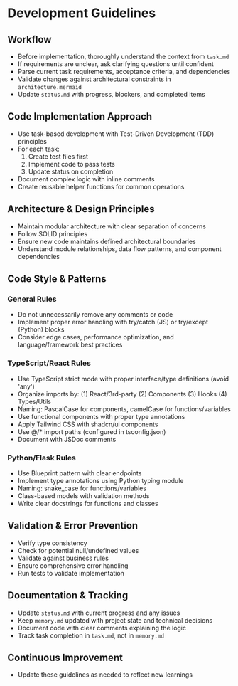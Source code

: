 # Development Guidelines
## Workflow
- Before implementation, thoroughly understand the context from `task.md` 
- If requirements are unclear, ask clarifying questions until confident
- Parse current task requirements, acceptance criteria, and dependencies
- Validate changes against architectural constraints in `architecture.mermaid`
- Update `status.md` with progress, blockers, and completed items

## Code Implementation Approach
- Use task-based development with Test-Driven Development (TDD) principles
- For each task:
  1. Create test files first
  2. Implement code to pass tests
  3. Update status on completion
- Document complex logic with inline comments
- Create reusable helper functions for common operations

## Architecture & Design Principles
- Maintain modular architecture with clear separation of concerns
- Follow SOLID principles
- Ensure new code maintains defined architectural boundaries
- Understand module relationships, data flow patterns, and component dependencies

## Code Style & Patterns

### General Rules
- Do not unnecessarily remove any comments or code
- Implement proper error handling with try/catch (JS) or try/except (Python) blocks
- Consider edge cases, performance optimization, and language/framework best practices

### TypeScript/React Rules
- Use TypeScript strict mode with proper interface/type definitions (avoid 'any')
- Organize imports by: (1) React/3rd-party (2) Components (3) Hooks (4) Types/Utils
- Naming: PascalCase for components, camelCase for functions/variables
- Use functional components with proper type annotations
- Apply Tailwind CSS with shadcn/ui components
- Use @/* import paths (configured in tsconfig.json)
- Document with JSDoc comments

### Python/Flask Rules
- Use Blueprint pattern with clear endpoints
- Implement type annotations using Python typing module
- Naming: snake_case for functions/variables
- Class-based models with validation methods
- Write clear docstrings for functions and classes

## Validation & Error Prevention
- Verify type consistency
- Check for potential null/undefined values
- Validate against business rules
- Ensure comprehensive error handling
- Run tests to validate implementation

## Documentation & Tracking
- Update `status.md` with current progress and any issues
- Keep `memory.md` updated with project state and technical decisions
- Document code with clear comments explaining the logic
- Track task completion in `task.md`, not in `memory.md`

## Continuous Improvement
- Update these guidelines as needed to reflect new learnings